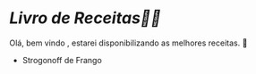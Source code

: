 # *_Livro de Receitas:man_cook:_*

Olá, bem vindo , estarei disponibilizando as melhores receitas. :cake:

- Strogonoff de Frango
